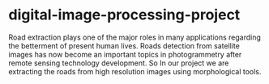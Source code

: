 # digital-image-processing-project
Road extraction plays one of the major roles in many applications regarding the betterment of present human lives. Roads detection from satellite images has now become an important topics in photogrammetry after remote sensing technology development. So In our project we are extracting the roads from high resolution images using morphological tools. 

